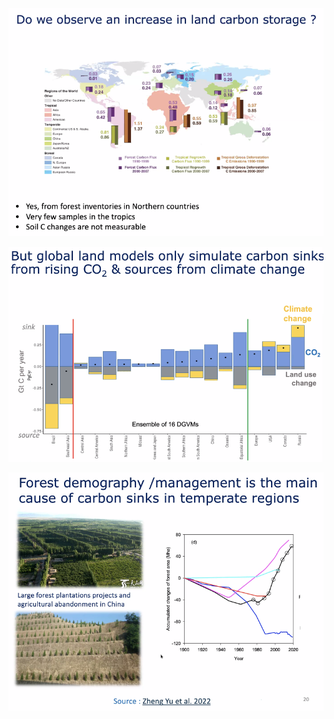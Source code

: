![087a58256c2ff2590dc35f8074a809b3.png](../../../_resources/087a58256c2ff2590dc35f8074a809b3.png)

![c08da79acc22ecc7b5c0f20c171d388f.png](../../../_resources/c08da79acc22ecc7b5c0f20c171d388f.png)

![57b726bd9fded07a5f3df3b81fd1c9a1.png](../../../_resources/57b726bd9fded07a5f3df3b81fd1c9a1.png)